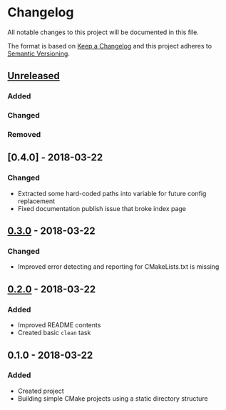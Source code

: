 # Changelog

All notable changes to this project will be documented in this file.

The format is based on [Keep a Changelog](http://keepachangelog.com/en/1.0.0/)
and this project adheres to [Semantic Versioning](http://semver.org/spec/v2.0.0.html).

## [Unreleased]

### Added

### Changed

### Removed

## [0.4.0] - 2018-03-22

### Changed

- Extracted some hard-coded paths into variable for future config replacement
- Fixed documentation publish issue that broke index page

## [0.3.0] - 2018-03-22

### Changed

- Improved error detecting and reporting for CMakeLists.txt is missing

## [0.2.0] - 2018-03-22

### Added

- Improved README contents
- Created basic `clean` task

## 0.1.0 - 2018-03-22

### Added

- Created project
- Building simple CMake projects using a static directory structure

[Unreleased]: https://github.com/code-lever/elixir-cmake/compare/v0.3.0...HEAD
[0.3.0]: https://github.com/code-lever/elixir-cmake/compare/v0.2.0...v0.3.0
[0.2.0]: https://github.com/code-lever/elixir-cmake/compare/v0.1.0...v0.2.0